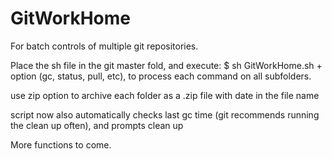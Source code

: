 # GitWorkHome
For batch controls of multiple git repositories.

Place the sh file in the git master fold, and execute: $ sh GitWorkHome.sh + option (gc, status, pull, etc), to process each command on all subfolders.

use zip option to archive each folder as a .zip file with date in the file name

script now also automatically checks last gc time (git recommends running the clean up often), and prompts clean up

More functions to come.
